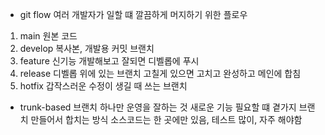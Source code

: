 * git flow
여러 개발자가 일할 떄 깔끔하게 머지하기 위한 플로우

1. main 원본 코드
2. develop 복사본, 개발용 커밋 브랜치
3. feature 신기능 개발해보고 잘되면 디벨롭에 푸시
4. release 디벨롭 위에 있는 브랜치 고칠게 있으면 고치고 완성하고 메인에 합침
5. hotfix 갑작스러운 수정이 생길 때 쓰는 브랜치

* trunk-based
브랜치 하나만 운영을 잘하는 것
새로운 기능 필요할 떄 곁가지 브랜치 만들어서 합치는 방식
소스코드는 한 곳에만 있음, 테스트 많이, 자주 해야함